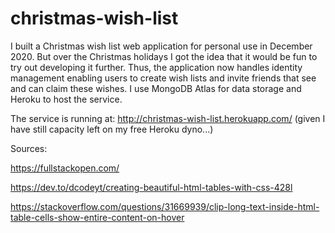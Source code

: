 # christmas-wish-list
I built a Christmas wish list web application for personal use in December 2020. But over the Christmas holidays I got the idea that it would be fun to try out developing it further. Thus, the application now handles identity management enabling users to create wish lists and invite friends that see and can claim these wishes. I use MongoDB Atlas for data storage and Heroku to host the service.

The service is running at: http://christmas-wish-list.herokuapp.com/ (given I have still capacity left on my free Heroku dyno...)

Sources:

https://fullstackopen.com/

https://dev.to/dcodeyt/creating-beautiful-html-tables-with-css-428l

https://stackoverflow.com/questions/31669939/clip-long-text-inside-html-table-cells-show-entire-content-on-hover
